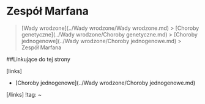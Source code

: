 # Zespół Marfana

> [Wady wrodzone](../Wady wrodzone/Wady wrodzone.md) > [Choroby genetyczne](../Wady wrodzone/Choroby genetyczne.md) > [Choroby jednogenowe](../Wady wrodzone/Choroby jednogenowe.md) > Zespół Marfana



##Linkujące do tej strony

[links]

- [Choroby jednogenowe](../Wady wrodzone/Choroby jednogenowe.md)


[/links]
!tag:
~

